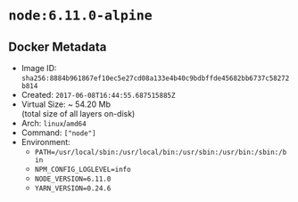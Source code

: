 # `node:6.11.0-alpine`

## Docker Metadata

- Image ID: `sha256:8884b961867ef10ec5e27cd08a133e4b40c9bdbffde45682bb6737c58272b814`
- Created: `2017-06-08T16:44:55.687515885Z`
- Virtual Size: ~ 54.20 Mb  
  (total size of all layers on-disk)
- Arch: `linux`/`amd64`
- Command: `["node"]`
- Environment:
  - `PATH=/usr/local/sbin:/usr/local/bin:/usr/sbin:/usr/bin:/sbin:/bin`
  - `NPM_CONFIG_LOGLEVEL=info`
  - `NODE_VERSION=6.11.0`
  - `YARN_VERSION=0.24.6`
